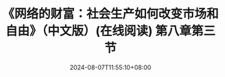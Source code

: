 ---
categories:
- 开源
- 思考
date: 2024-08-07T11:55:10+08:00
description: "历史往往就会和我们开大大的玩笑。适兕实在忍不住体验这个思维的实验,想象虚拟的历史，于是尝试花几个月的时间翻译。Enjoy！Happy Reading～"
keywords:
- Open Source
- Culture
- Reading
- book
tags:
- 书籍
- 开源之道
title: "《网络的财富：社会生产如何改变市场和自由》（中文版）(在线阅读) 第八章第三节"
url: ""
draft: true
authors:
- Yochai Benkler
translater:
- 「开源之道」·适兕
---